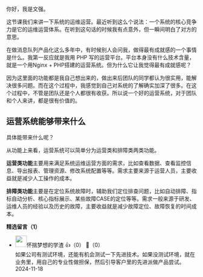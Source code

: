 你好，我是文强。

这节课我们来讲一下系统的运维运营。最近听到这么个说法：一个系统的核心竞争力是它的运维运营体系。在听到这句话的时候我有点意外，但一瞬间明白了对方的意思。

在做消息队列产品化这么多年中，有时候别人会问我，做得最有成就感的一个事情是什么。我第一反应就是我用 PHP 写的运营平台。平台本身没有什么技术含量，就是一个用Nginx + PHP搭建的运营系统。但为什么它让我觉得最有成就感呢？

因为这里面的功能都是我自己想出来的，做出来后团队的同学都认为很实用，能解决很多问题。而在这个过程中，我感觉到自己对系统的了解确实加深了很多。在这个过程中，不管是团队还是个人都很有收获。所以说一个好的运营系统，对于团队和个人来讲，都是很有价值的。

## 运营系统能够带来什么

具体能带来什么呢？

从功能上来看，运营系统可以简单分为运营类和排障类两类功能。

**运营类功能**主要用来满足系统运维运营方面的需求，比如查看数据、查看监控信息、导出报表、管理资源、修改系统配置等等。需求主要来源于运营人员，主要收益就是减少人工操作的成本。

**排障类功能**主要是在定位系统故障时，辅助我们定位排查问题，比如自动排障、指标自动分析、核心指标展示、某些故障CASE的定位等等。需求一般来源于研发、运维人员的经验以及历史的故障，主要收益就是减少故障定位、故障恢复的时间成本。
<div><strong>精选留言（1）</strong></div><ul>
<li><img src="https://static001.geekbang.org/account/avatar/00/1d/3f/0d/1e8dbb2c.jpg" width="30px"><span>怀揣梦想的学渣</span> 👍（0） 💬（0）<div>如果公司有测试环境，还能有机会测试一下先进技术。如果没测试环境，就在业务里，用自己的专业性做担保，然后引导客户里的先进派做产品尝试。</div>2024-11-18</li><br/>
</ul>